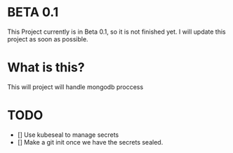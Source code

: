 # BETA 0.1
This Project currently is in Beta 0.1, so it is not finished yet. I will update this project as soon as possible.

# What is this?
This will project will handle mongodb proccess

# TODO
- [] Use kubeseal to manage secrets
- [] Make a git init once we have the secrets sealed.
